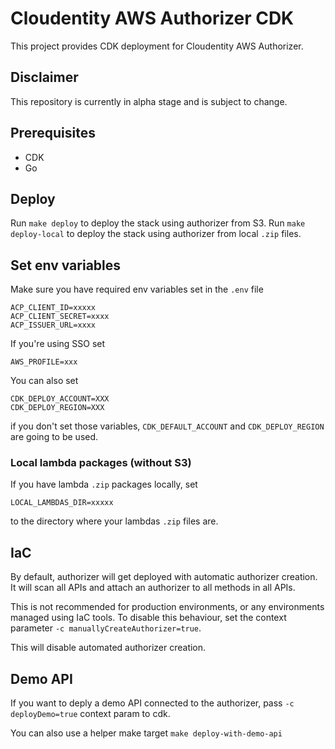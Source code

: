 # Cloudentity AWS Authorizer CDK

This project provides CDK deployment for Cloudentity AWS Authorizer.

## Disclaimer

This repository is currently in alpha stage and is subject to change.

## Prerequisites

- CDK
- Go

## Deploy

Run `make deploy` to deploy the stack using authorizer from S3.
Run `make deploy-local` to deploy the stack using authorizer from local `.zip` files.

## Set env variables

Make sure you have required env variables set in the `.env` file

```
ACP_CLIENT_ID=xxxxx
ACP_CLIENT_SECRET=xxxx
ACP_ISSUER_URL=xxxx
```

If you're using SSO set

```
AWS_PROFILE=xxx
```

You can also set

```
CDK_DEPLOY_ACCOUNT=XXX
CDK_DEPLOY_REGION=XXX
```

if you don't set those variables, `CDK_DEFAULT_ACCOUNT` and `CDK_DEPLOY_REGION` are going to be used.

### Local lambda packages (without S3)

If you have lambda `.zip` packages locally, set

```
LOCAL_LAMBDAS_DIR=xxxxx
```

to the directory where your lambdas `.zip` files are.

## IaC

By default, authorizer will get deployed with automatic authorizer creation.
It will scan all APIs and attach an authorizer to all methods in all APIs.

This is not recommended for production environments, or any environments managed using IaC tools.
To disable this behaviour, set the context parameter `-c manuallyCreateAuthorizer=true`.

This will disable automated authorizer creation.

## Demo API

If you want to deply a demo API connected to the authorizer, pass `-c deployDemo=true` context param to cdk.

You can also use a helper make target `make deploy-with-demo-api`
